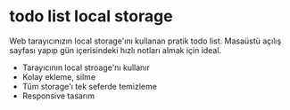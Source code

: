 # todo list local storage

Web tarayıcınızın local storage'ını kullanan pratik todo list. Masaüstü açılış sayfası yapıp gün içerisindeki hızlı notları almak için ideal.

- Tarayıcının local stroage'nı kullanır
- Kolay ekleme, silme
- Tüm storage'ı tek seferde temizleme
- Responsive tasarım
